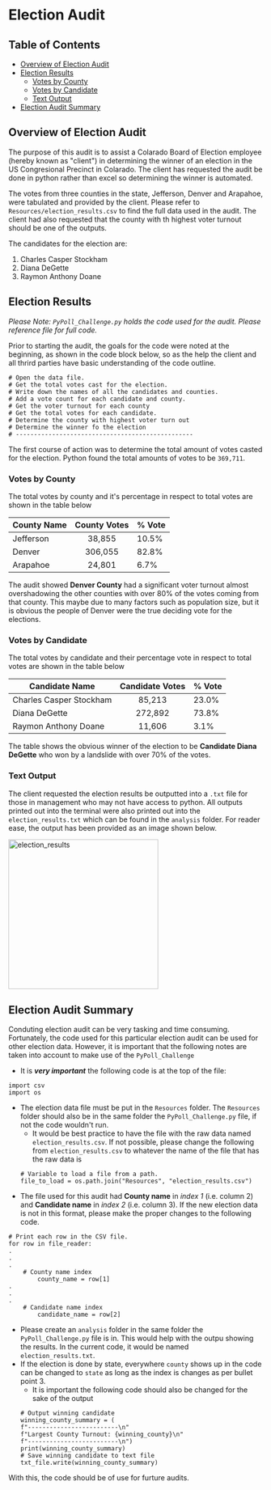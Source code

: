 # Election Audit

## Table of Contents

- [Overview of Election Audit](#overview-of-election-audit)
- [Election Results](#election-results)
  * [Votes by County](#votes-by-county)
  * [Votes by Candidate](#votes-by-candidate)
  * [Text Output](#text-output)
- [Election Audit Summary](#election-audit-summary)

## Overview of Election Audit

The purpose of this audit is to assist a Colarado Board of Election employee (hereby known as "client") in determining the winner of an election in the US Congresional Precinct in Colarado. The client has requested the audit be done in python rather than excel so determining the winner is automated.

The votes from three counties in the state, Jefferson, Denver and Arapahoe, were tabulated and provided by the client. Please refer to `Resources/election_results.csv` to find the full data used in the audit. The client had also requested that the county with th highest voter turnout should be one of the outputs.

The candidates for the election are:
1. Charles Casper Stockham
2. Diana DeGette
3. Raymon Anthony Doane

## Election Results

*Please Note: `PyPoll_Challenge.py` holds the code used for the audit. Please reference file for full code.*

Prior to starting the audit, the goals for the code were noted at the beginning, as shown in the code block below, so as the help the client and all thrird parties have basic understanding of the code outline. 

```
# Open the data file.
# Get the total votes cast for the election.
# Write down the names of all the candidates and counties.
# Add a vote count for each candidate and county.
# Get the voter turnout for each county
# Get the total votes for each candidate.
# Determine the county with highest voter turn out
# Determine the winner fo the election
# -------------------------------------------------
```

The first course of action was to determine the total amount of votes casted for the election. Python found the total amounts of votes to be `369,711`.

### Votes by County

The total votes by county and it's percentage in respect to total votes are shown in the table below

| County Name | County Votes | % Vote |
| ----------- | :----------: | ------ |
| Jefferson | 38,855 | 10.5% |
| Denver  | 306,055 | 82.8% |
| Arapahoe | 24,801 | 6.7% |

The audit showed **Denver County** had a significant voter turnout almost overshadowing the other counties with over 80% of the votes coming from that county. This maybe due to many factors such as population size, but it is obvious the people of Denver were the true deciding vote for the elections.

### Votes by Candidate

The total votes by candidate and their percentage vote in respect to total votes are shown in the table below

| Candidate Name | Candidate Votes | % Vote |
| -------------- | :-------------: | ------ |
| Charles Casper Stockham | 85,213 | 23.0% |
| Diana DeGette  | 272,892 | 73.8% |
| Raymon Anthony Doane | 11,606 | 3.1% |

The table shows the obvious winner of the election to be **Candidate Diana DeGette** who won by a landslide with over 70% of the votes.

### Text Output

The client requested the election results be outputted into a `.txt` file for those in management who may not have access to python. All outputs printed out into the terminal were also printed out into the `election_results.txt` which can be found in the `analysis` folder. For reader ease, the output has been provided as an image shown below.

<img width="296" alt="election_results" src="https://user-images.githubusercontent.com/86085601/125560566-b02f86bd-638d-4b0b-bbe2-07f4028c14ec.png">

## Election Audit Summary

Conduting election audit can be very tasking and time consuming. Fortunately, the code used for this particular election audit can be used for other election data. However, it is important that the following notes are taken into account to make use of the `PyPoll_Challenge`

- It is **_very important_** the following code is at the top of the file:
```
import csv
import os
```
- The election data file must be put in the `Resources` folder. The `Resources` folder should also be in the same folder the `PyPoll_Challenge.py` file, if not the code wouldn't run.
    - It would be best practice to have the file with the raw data named `election_results.csv`. If not possible, please change the following from `election_results.csv` to whatever the name of the file that has the raw data is
    ```
    # Variable to load a file from a path.
    file_to_load = os.path.join("Resources", "election_results.csv")
    ```
- The file used for this audit had **County name** in *index 1* (i.e. column 2) and **Candidate name** in *index 2* (i.e. column 3). If the new election data is not in this format, please make the proper changes to the following code.
```
# Print each row in the CSV file.
for row in file_reader:
.
.
.
    # County name index
        county_name = row[1]
.
.
.
    # Candidate name index
        candidate_name = row[2]
```
- Please create an `analysis` folder in the same folder the `PyPoll_Challenge.py` file is in. This would help with the outpu showing the results. In the current code, it would be named `election_results.txt`.
- If the election is done by state, everywhere `county` shows up in the code can be changed to `state` as long as the index is changes as per bullet point 3.
    - It is important the following code should also be changed for the sake of the output
    ```
    # Output winning candidate
    winning_county_summary = (
    f"-------------------------\n"
    f"Largest County Turnout: {winning_county}\n"
    f"-------------------------\n")
    print(winning_county_summary)
    # Save winning candidate to text file
    txt_file.write(winning_county_summary)
    ```

With this, the code should be of use for furture audits.

